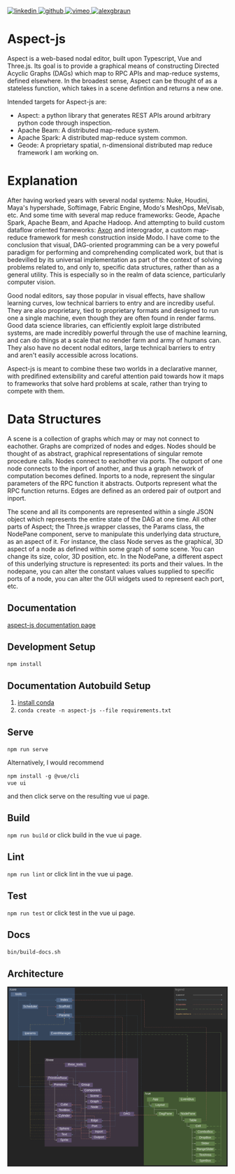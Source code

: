 <p>
    <a href="https://www.linkedin.com/in/alexandergbraun" rel="nofollow noreferrer">
        <img src="https://www.gomezaparicio.com/wp-content/uploads/2012/03/linkedin-logo-1-150x150.png"
             alt="linkedin" width="30px" height="30px"
        >
    </a>
    <a href="https://github.com/theNewFlesh" rel="nofollow noreferrer">
        <img src="https://tadeuzagallo.com/GithubPulse/assets/img/app-icon-github.png"
             alt="github" width="30px" height="30px"
        >
    </a>
    <a href="http://vimeo.com/user3965452" rel="nofollow noreferrer">
        <img src="https://cdn1.iconfinder.com/data/icons/somacro___dpi_social_media_icons_by_vervex-dfjq/500/vimeo.png"
             alt="vimeo" width="30px" height="30px"
        >
    </a>
    <a href="http://www.alexgbraun.com" rel="nofollow noreferrer">
        <img src="https://i.ibb.co/fvyMkpM/logo.png"
             alt="alexgbraun" width="30px" height="30px"
        >
    </a>
</p>

# Aspect-js
Aspect is a web-based nodal editor, built upon Typescript, Vue and Three.js.
Its goal is to provide a graphical means of constructing Directed Acyclic Graphs
(DAGs) which map to RPC APIs and map-reduce systems, defined elsewhere. In the
broadest sense, Aspect can be thought of as a stateless function, which takes in
a scene defintion and returns a new one.

Intended targets for Aspect-js are:
- Aspect: a python library that generates REST APIs around arbitrary python code
  through inspection.
- Apache Beam: A distributed map-reduce system.
- Apache Spark: A distributed map-reduce system common.
- Geode: A proprietary spatial, n-dimensional distributed map reduce framework I
  am working on.

# Explanation
After having worked years with several nodal systems: Nuke, Houdini, Maya's
hypershade, Softimage, Fabric Engine, Modo's MeshOps, MeVisab, etc. And
some time with several map reduce frameworks: Geode, Apache Spark, Apache Beam,
and Apache Hadoop. And attempting to build custom dataflow oriented frameworks:
[Axon](https://github.com/theNewFlesh/axon) and interogrador, a custom map-reduce
framework for mesh construction inside Modo. I have come to the conclusion that
visual, DAG-oriented programming can be a very poweful paradigm for performing
and comprehending complicated work, but that is bedevilled by its universal
implementation as part of the context of solving problems related to, and only
to, specific data structures, rather than as a general utility. This is
especially so in the realm of data science, particularly computer vision.

Good nodal editors, say those popular in visual effects, have shallow learning curves,
low technical barriers to entry and are incrediby useful. They are also proprietary,
tied to proprietary formats and designed to run one a single machine, even though
they are often found in render farms. Good data science libraries, can efficiently
exploit large distributed systems, are made incredibly powerful through the use of
machine learning, and can do things at a scale that no render farm and army of
humans can. They also have no decent nodal editors, large technical barriers to
entry and aren't easily accessible across locations.

Aspect-js is meant to combine these two worlds in a declarative manner, with
predifined extensibility and careful attention paid towards how it maps to
frameworks that solve hard problems at scale, rather than trying to compete with
them.

# Data Structures
A scene is a collection of graphs which may or may not connect to eachother.
Graphs are comprized of nodes and edges. Nodes should be thought of as abstract,
graphical representations of singular remote procedure calls. Nodes connect to
eachother via ports. The outport of one node connects to the inport of another,
and thus a graph network of computation becomes defined. Inports to a node,
represent the singular parameters of the RPC function it abstracts. Outports
represent what the RPC function returns. Edges are defined as an ordered pair of
outport and inport.

The scene and all its components are represented within a single JSON object
which represents the entire state of the DAG at one time. All other parts of
Aspect; the Three.js wrapper classes, the Params class, the NodePane component,
serve to manipulate this underlying data structure, as an aspect of it. For
instance, the class Node serves as the graphical, 3D aspect of a node as defined
within some graph of some scene. You can change its size, color, 3D position, etc.
In the NodePane, a different aspect of this underlying structure is represented:
its ports and their values. In the nodepane, you can alter the constant values
values supplied to specific ports of a node, you can alter the GUI widgets used
to represent each port, etc.

## Documentation
[aspect-js documentation page](https://thenewflesh.github.io/aspect-js/)

## Development Setup
`npm install`

## Documentation Autobuild Setup
1. [install conda](https://docs.conda.io/en/latest/miniconda.html)
2. `conda create -n aspect-js --file requirements.txt`

## Serve
`npm run serve`

Alternatively, I would recommend 
```
npm install -g @vue/cli
vue ui
```
and then click serve on the resulting vue ui page.

## Build
`npm run build` or click build in the vue ui page.

## Lint
`npm run lint` or click lint in the vue ui page.

## Test
`npm run test` or click test in the vue ui page.

## Docs
`bin/build-docs.sh`

## Architecture
![Alt text](./resources/architecture.svg)
